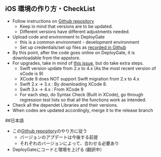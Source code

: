 ## iOS 環境の作り方・CheckList

- Follow instructions on [Github repository](https://github.com/oz-sysb/ikra)
    - Keep in mind that versions are to be updated. 
    - Different versions have different adjustments needed.
- Upload code and environment to DeployGate 
    - this is a common environment - development environment
    - Set up credentials/set up files as [recorded in Github](https://github.com/oz-sysb/wasabi/issues/1373)
- By this point, after the code goes online on DeployGate, it is downloadable from the appstore.
- For upgrades, take in mind of [this issue](https://github.com/oz-sysb/ikra/issues/94), but do take extra steps.
    - Swift version update from 2.x to 4.x (As the most recent version of xCode is 9)
    - XCode 9 does NOT support Swift migration from 2.x to 4.x
    - Swift 2.x -> 3.x : By downloading XCode 8.
    - Swift 3.x -> 4.x : From XCode 9
    - For each step, do Syntax Check (Built in XCode), go through regression test lists so that all the functions work as intended.
- Check all the dependet Libraries and their versions.
- When codes are updated accordingly, merge it to the release branch

##日本語
- この[Github repository](https://github.com/oz-sysb/ikra)のやり方に従う
    - バージョンのアプデートは今後する前提
    - それぞれのバージョンによって、合わせる必要あり
- DeployGateにコードと環境を上げる
(翻訳中） 